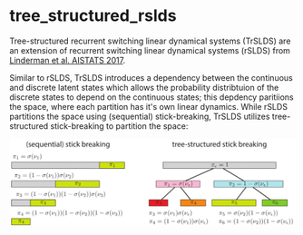 # tree_structured_rslds
Tree-structured recurrent switching linear dynamical systems (TrSLDS) are an extension of recurrent switching linear dynamical systems (rSLDS) from [Linderman et al. AISTATS 2017](http://proceedings.mlr.press/v54/linderman17a/linderman17a.pdf).

Similar to rSLDS, TrSLDS introduces a dependency between the continuous and discrete latent states which allows the probability distribtuion of the discrete states to depend on the continuous states; this depdency paritiions the space, where each partition has it's own linear dynamics. While rSLDS partitions the space using (sequential) stick-breaking, TrSLDS utilizes tree-structured stick-breaking to partition the space:

![Stick-breaking](/aux/stick_breaking_tree.png)
      
